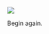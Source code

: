 ![](https://db-feed.s3.us-east-1.amazonaws.com/next-s3-uploads/0db7f307-0a7c-4076-9a53-ec2221125f05/gif-2022-11-24_12-41-09%25402x.gif)

Begin again.